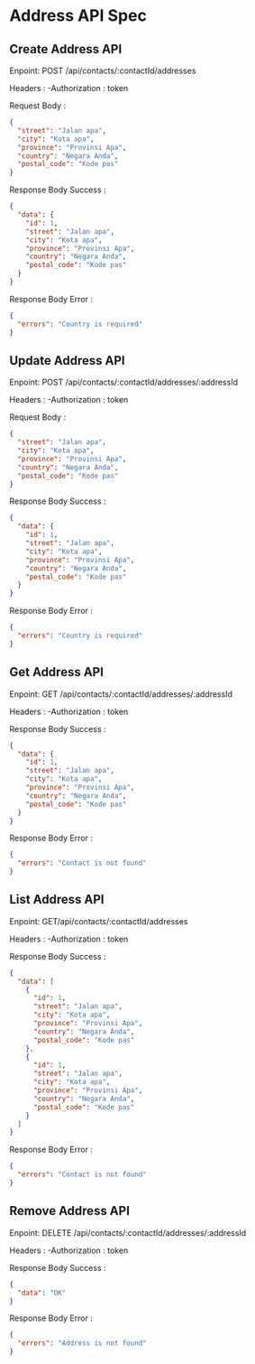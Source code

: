 # Address API Spec

## Create Address API

Enpoint: POST /api/contacts/:contactId/addresses

Headers :
-Authorization : token

Request Body :

```json
{
  "street": "Jalan apa",
  "city": "Kota apa",
  "province": "Provinsi Apa",
  "country": "Negara Anda",
  "postal_code": "Kode pas"
}
```

Response Body Success :

```json
{
  "data": {
    "id": 1,
    "street": "Jalan apa",
    "city": "Kota apa",
    "province": "Provinsi Apa",
    "country": "Negara Anda",
    "postal_code": "Kode pas"
  }
}
```

Response Body Error :

```json
{
  "errors": "Country is required"
}
```

## Update Address API

Enpoint: POST /api/contacts/:contactId/addresses/:addressId

Headers :
-Authorization : token

Request Body :

```json
{
  "street": "Jalan apa",
  "city": "Kota apa",
  "province": "Provinsi Apa",
  "country": "Negara Anda",
  "postal_code": "Kode pas"
}
```

Response Body Success :

```json
{
  "data": {
    "id": 1,
    "street": "Jalan apa",
    "city": "Kota apa",
    "province": "Provinsi Apa",
    "country": "Negara Anda",
    "postal_code": "Kode pas"
  }
}
```

Response Body Error :

```json
{
  "errors": "Country is required"
}
```

## Get Address API

Enpoint: GET /api/contacts/:contactId/addresses/:addressId

Headers :
-Authorization : token

Response Body Success :

```json
{
  "data": {
    "id": 1,
    "street": "Jalan apa",
    "city": "Kota apa",
    "province": "Provinsi Apa",
    "country": "Negara Anda",
    "postal_code": "Kode pas"
  }
}
```

Response Body Error :

```json
{
  "errors": "Contact is not found"
}
```

## List Address API

Enpoint: GET/api/contacts/:contactId/addresses

Headers :
-Authorization : token

Response Body Success :

```json
{
  "data": [
    {
      "id": 1,
      "street": "Jalan apa",
      "city": "Kota apa",
      "province": "Provinsi Apa",
      "country": "Negara Anda",
      "postal_code": "Kode pas"
    },
    {
      "id": 1,
      "street": "Jalan apa",
      "city": "Kota apa",
      "province": "Provinsi Apa",
      "country": "Negara Anda",
      "postal_code": "Kode pas"
    }
  ]
}
```

Response Body Error :

```json
{
  "errors": "Contact is not found"
}
```

## Remove Address API

Enpoint: DELETE /api/contacts/:contactId/addresses/:addressId

Headers :
-Authorization : token

Response Body Success :

```json
{
  "data": "OK"
}
```

Response Body Error :

```json
{
  "errors": "Address is not found"
}
```
